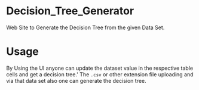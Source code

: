 # Decision_Tree_Generator
Web Site to Generate the Decision Tree from the given Data Set.

# Usage
By Using the UI anyone can update the dataset value in the respective table cells and get a decision tree.'
The ```.csv``` or other extension file uploading and via that data set also one can generate the decision tree.
